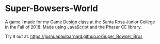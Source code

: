 # Super-Bowsers-World
A game I made for my Game Design class at the Santa Rosa Junior College in the Fall of 2018.  Made using JavaScript and the Phaser CE library.

Try it out at:  https://joshuapaulbarnard.github.io/Super_Bowser_Bros
